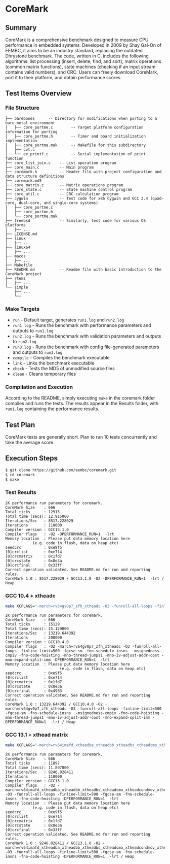# CoreMark

## Summary
CoreMark is a comprehensive benchmark designed to measure CPU performance in embedded systems. Developed in 2009 by Shay Gal-On of EEMBC, it aims to be an industry standard, replacing the outdated Dhrystone benchmark. The code, written in C, includes the following algorithms: list processing (insert, delete, find, and sort), matrix operations (common matrix functions), state machines (checking if an input stream contains valid numbers), and CRC. Users can freely download CoreMark, port it to their platform, and obtain performance scores.

## Test Items Overview

### File Structure

```
├── barebones      -- Directory for modifications when porting to a bare-metal environment
│   ├── core_portme.c        -- Target platform configuration information for porting
│   ├── core_portme.h        -- Timer and board initialization implementation
│   ├── core_portme.mak      -- Makefile for this subdirectory
│   ├── cvt.c
│   └── ee_printf.c          -- Serial implementation of print function
├── core_list_join.c    -- List operation program
├── core_main.c         -- Main program
├── coremark.h          -- Header file with project configuration and data structure definitions
├── coremark.md5        
├── core_matrix.c       -- Matrix operations program
├── core_state.c        -- State machine control program
├── core_util.c         -- CRC calculation program
├── cygwin              -- Test code for x86 Cygwin and GCC 3.4 (quad-core, dual-core, and single-core systems)
│   ├── core_portme.c
│   ├── core_portme.h
│   └── core_portme.mak
├── freebsd             -- Similarly, test code for various OS platforms
│   ├── ...
├── LICENSE.md
├── linux
│   ├── ...
├── linux64
│   ├── ...
├── macos
│   ├── ...
├── Makefile            
├── README.md           -- Readme file with basic introduction to the CoreMark project
├── rtems
│   ├── ...
└── simple
    ├── ...
    └──
```

### Make Targets

- `run` - Default target, generates `run1.log` and `run2.log`
- `run1.log` - Runs the benchmark with performance parameters and outputs to `run1.log`
- `run2.log` - Runs the benchmark with validation parameters and outputs to `run2.log`
- `run3.log` - Runs the benchmark with config file-generated parameters and outputs to `run3.log`
- `compile` - Compiles the benchmark executable
- `link` - Links the benchmark executable
- `check` - Tests the MD5 of unmodified source files
- `clean` - Cleans temporary files

### Compilation and Execution
According to the README, simply executing `make` in the coremark folder compiles and runs the tests. The results appear in the Results folder, with `run1.log` containing the performance results.

## Test Plan
CoreMark tests are generally short. Plan to run 10 tests concurrently and take the average score.

## Execution Steps

```bash
$ git clone https://github.com/eembc/coremark.git
$ cd coremark
$ make
```

### Test Results

```
2K performance run parameters for coremark.
CoreMark Size    : 666
Total ticks      : 12915
Total time (secs): 12.915000
Iterations/Sec   : 8517.228029
Iterations       : 110000
Compiler version : GCC13.1.0
Compiler flags   : -O2 -DPERFORMANCE_RUN=1  -lrt
Memory location  : Please put data memory location here
			(e.g. code in flash, data on heap etc)
seedcrc          : 0xe9f5
[0]crclist       : 0xe714
[0]crcmatrix     : 0x1fd7
[0]crcstate      : 0x8e3a
[0]crcfinal      : 0x33ff
Correct operation validated. See README.md for run and reporting rules.
CoreMark 1.0 : 8517.228029 / GCC13.1.0 -O2 -DPERFORMANCE_RUN=1  -lrt / Heap
```

### GCC 10.4 + xtheadc

```bash
make XCFLAGS="-march=rv64gv0p7_zfh_xtheadc -O3 -funroll-all-loops -finline-limit=500 -fgcse-sm -fno-schedule-insns  -msignedness-cmpiv -fno-code-hoisting -mno-thread-jumps1 -mno-iv-adjust-addr-cost -mno-expand-split-imm"
```

```
2K performance run parameters for coremark.
CoreMark Size    : 666
Total ticks      : 15129
Total time (secs): 15.129000
Iterations/Sec   : 13219.644392
Iterations       : 200000
Compiler version : GCC10.4.0
Compiler flags   : -O2 -march=rv64gv0p7_zfh_xtheadc -O3 -funroll-all-loops -finline-limit=500 -fgcse-sm -fno-schedule-insns  -msignedness-cmpiv -fno-code-hoisting -mno-thread-jumps1 -mno-iv-adjust-addr-cost -mno-expand-split-imm -DPERFORMANCE_RUN=1  -lrt
Memory location  : Please put data memory location here
                        (e.g. code in flash, data on heap etc)
seedcrc          : 0xe9f5
[0]crclist       : 0xe714
[0]crcmatrix     : 0x1fd7
[0]crcstate      : 0x8e3a
[0]crcfinal      : 0x4983
Correct operation validated. See README.md for run and reporting rules.
CoreMark 1.0 : 13219.644392 / GCC10.4.0 -O2 -march=rv64gv0p7_zfh_xtheadc -O3 -funroll-all-loops -finline-limit=500 -fgcse-sm -fno-schedule-insns  -msignedness-cmpiv -fno-code-hoisting -mno-thread-jumps1 -mno-iv-adjust-addr-cost -mno-expand-split-imm -DPERFORMANCE_RUN=1  -lrt / Heap
```

### GCC 13.1 + xthead matrix

```bash
make XCFLAGS="-march=rv64imafd_xtheadba_xtheadbb_xtheadbs_xtheadcmo_xtheadcondmov_xtheadfmemidx_xtheadfmv_xtheadint_xtheadmac_xtheadmemidx_xtheadmempair_xtheadsync -O3 -funroll-all-loops -finline-limit=500 -fgcse-sm -fno-schedule-insns -fno-code-hoisting -mno-thread-jumps"
```

```
2K performance run parameters for coremark.
CoreMark Size    : 666
Total ticks      : 11897
Total time (secs): 11.897000
Iterations/Sec   : 9246.028411
Iterations       : 110000
Compiler version : GCC13.1.0
Compiler flags   : -O2 -march=rv64imafd_xtheadba_xtheadbb_xtheadbs_xtheadcmo_xtheadcondmov_xtheadfmemidx_xtheadfmv_xtheadint_xtheadmac_xtheadmemidx_xtheadmempair_xtheadsync -O3 -funroll-all-loops -finline-limit=500 -fgcse-sm -fno-schedule-insns -fno-code-hoisting -DPERFORMANCE_RUN=1  -lrt
Memory location  : Please put data memory location here
			(e.g. code in flash, data on heap etc)
seedcrc          : 0xe9f5
[0]crclist       : 0xe714
[0]crcmatrix     : 0x1fd7
[0]crcstate      : 0x8e3a
[0]crcfinal      : 0x33ff
Correct operation validated. See README.md for run and reporting rules.
CoreMark 1.0 : 9246.028411 / GCC13.1.0 -O2 -march=rv64imafd_xtheadba_xtheadbb_xtheadbs_xtheadcmo_xtheadcondmov_xtheadfmemidx_xtheadfmv_xtheadint_xtheadmac_xtheadmemidx_xtheadmempair_xtheadsync -O3 -funroll-all-loops -finline-limit=500 -fgcse-sm -fno-schedule-insns -fno-code-hoisting -DPERFORMANCE_RUN=1  -lrt / Heap
```